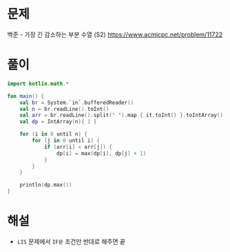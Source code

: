 # 문제
백준 - 가장 긴 감소하는 부분 수열 (S2)
https://www.acmicpc.net/problem/11722


# 풀이

```Kotlin
import kotlin.math.*

fun main() {
    val br = System.`in`.bufferedReader()
    val n = br.readLine().toInt()
    val arr = br.readLine().split(" ").map { it.toInt() }.toIntArray()
    val dp = IntArray(n){ 1 }

    for (i in 0 until n) {
        for (j in 0 until i) {
            if (arr[i] < arr[j]) {
                dp[i] = max(dp[i], dp[j] + 1)
            }
        }
    }

    println(dp.max())
}
```


# 해설
* `LIS` 문제에서 `IF문` 조건만 반대로 해주면 끝